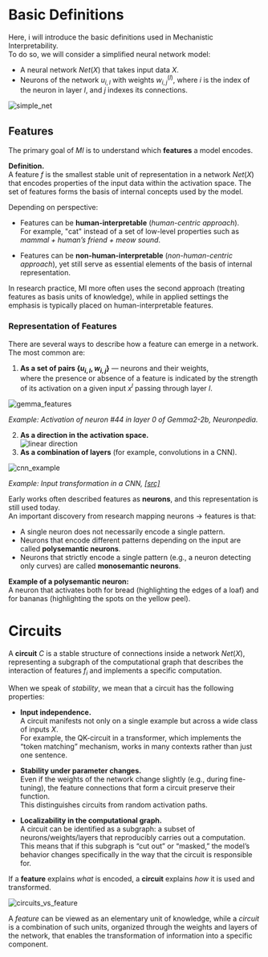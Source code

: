 # **Basic Definitions**

Here, i will introduce the basic definitions used in Mechanistic Interpretability.  
To do so, we will consider a simplified neural network model:  

- A neural network $Net(X)$ that takes input data $X$.  
- Neurons of the network $u_{i,l}$ with weights $w_{i,j}^{(l)}$, where $i$ is the index of the neuron in layer $l$, and $j$ indexes its connections.  

![simple_net](https://ucarecdn.com/ee10b62f-b118-486b-8caf-1da93d1ae9a8/)

## **Features**

The primary goal of $MI$ is to understand which **features** a model encodes.  

**Definition.**  
A feature $f$ is the smallest stable unit of representation in a network $Net(X)$ that encodes properties of the input data within the activation space. The set of features forms the basis of internal concepts used by the model.  

Depending on perspective:  

- Features can be **human-interpretable** (*human-centric approach*).  
  For example, "cat" instead of a set of low-level properties such as *mammal + human’s friend + meow sound*.  

- Features can be **non-human-interpretable** (*non-human-centric approach*), yet still serve as essential elements of the basis of internal representation.  

In research practice, MI more often uses the second approach (treating features as basis units of knowledge), while in applied settings the emphasis is typically placed on human-interpretable features.  

### **Representation of Features**

There are several ways to describe how a feature can emerge in a network. The most common are:  

1. **As a set of pairs $\{u_{i,l}, w_{i,j}\}$** — neurons and their weights,  
   where the presence or absence of a feature is indicated by the strength of its activation on a given input $x^l$ passing through layer $l$.  

![gemma_features](https://ucarecdn.com/b2407c01-e593-4a48-a671-831beeb0268d/)

   *Example: Activation of neuron #44 in layer 0 of Gemma2-2b, Neuronpedia.*  

2. **As a direction in the activation space.**  
![linear direction](https://ucarecdn.com/a6ddd396-36e9-4125-bf96-ab29b0072717/)
3. **As a combination of layers** (for example, convolutions in a CNN).  

![cnn_example](https://ucarecdn.com/0ac38c23-6b7e-4994-9d3e-159e5e73e677/)

   *Example: Input transformation in a CNN, [[src]](https://becominghuman.ai/six-types-of-neural-networks-you-need-to-know-about-9a5e7604018c)*  


Early works often described features as **neurons**, and this representation is still used today.  
An important discovery from research mapping neurons $\to$ features is that:  

- A single neuron does not necessarily encode a single pattern.  
- Neurons that encode different patterns depending on the input are called **polysemantic neurons**.  
- Neurons that strictly encode a single pattern (e.g., a neuron detecting only curves) are called **monosemantic neurons**.  

**Example of a polysemantic neuron:**  
A neuron that activates both for bread (highlighting the edges of a loaf) and for bananas (highlighting the spots on the yellow peel).  

# Circuits  

A **circuit** $C$ is a stable structure of connections inside a network $Net(X)$, representing a subgraph of the computational graph that describes the interaction of features $f_i$ and implements a specific computation.  

When we speak of *stability*, we mean that a circuit has the following properties:  

- **Input independence.**  
  A circuit manifests not only on a single example but across a wide class of inputs $X$.  
  For example, the QK-circuit in a transformer, which implements the “token matching” mechanism, works in many contexts rather than just one sentence.  

- **Stability under parameter changes.**  
  Even if the weights of the network change slightly (e.g., during fine-tuning), the feature connections that form a circuit preserve their function.  
  This distinguishes circuits from random activation paths.  

- **Localizability in the computational graph.**  
  A circuit can be identified as a subgraph: a subset of neurons/weights/layers that reproducibly carries out a computation.  
  This means that if this subgraph is “cut out” or “masked,” the model’s behavior changes specifically in the way that the circuit is responsible for.  

If a **feature** explains *what* is encoded, a **circuit** explains *how* it is used and transformed.  

![circuits_vs_feature](https://ucarecdn.com/9989e635-1305-4c7e-9f44-26cea79ac947/)

A *feature* can be viewed as an elementary unit of knowledge, while a *circuit* is a combination of such units, organized through the weights and layers of the network, that enables the transformation of information into a specific component.  